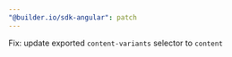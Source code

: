 ```yaml
---
"@builder.io/sdk-angular": patch
---
```


Fix: update exported `content-variants` selector to `content`
